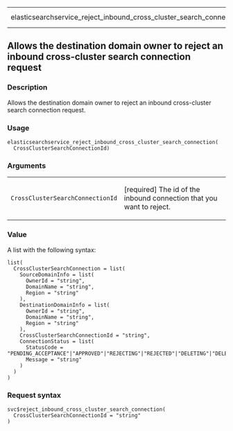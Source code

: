 <table style="width: 100%;">
<tbody>
<tr class="odd">
<td>elasticsearchservice_reject_inbound_cross_cluster_search_connection</td>
<td style="text-align: right;">R Documentation</td>
</tr>
</tbody>
</table>

## Allows the destination domain owner to reject an inbound cross-cluster search connection request

### Description

Allows the destination domain owner to reject an inbound cross-cluster
search connection request.

### Usage

    elasticsearchservice_reject_inbound_cross_cluster_search_connection(
      CrossClusterSearchConnectionId)

### Arguments

<table>
<colgroup>
<col style="width: 35%" />
<col style="width: 65%" />
</colgroup>
<tbody>
<tr class="odd">
<td><code
id="elasticsearchservice_reject_inbound_cross_cluster_search_connection_:_CrossClusterSearchConnectionId">CrossClusterSearchConnectionId</code></td>
<td><p>[required] The id of the inbound connection that you want to
reject.</p></td>
</tr>
</tbody>
</table>

### Value

A list with the following syntax:

    list(
      CrossClusterSearchConnection = list(
        SourceDomainInfo = list(
          OwnerId = "string",
          DomainName = "string",
          Region = "string"
        ),
        DestinationDomainInfo = list(
          OwnerId = "string",
          DomainName = "string",
          Region = "string"
        ),
        CrossClusterSearchConnectionId = "string",
        ConnectionStatus = list(
          StatusCode = "PENDING_ACCEPTANCE"|"APPROVED"|"REJECTING"|"REJECTED"|"DELETING"|"DELETED",
          Message = "string"
        )
      )
    )

### Request syntax

    svc$reject_inbound_cross_cluster_search_connection(
      CrossClusterSearchConnectionId = "string"
    )
